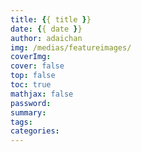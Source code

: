 ```yaml
---
title: {{ title }}
date: {{ date }}
author: adaichan
img: /medias/featureimages/
coverImg:
cover: false
top: false
toc: true
mathjax: false
password: 
summary: 
tags:
categories:
---
```

